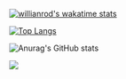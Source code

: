 [![willianrod's wakatime stats](https://github-readme-stats.vercel.app/api/wakatime?username=marcogarganigo)](https://github.com/anuraghazra/github-readme-stats)

[![Top Langs](https://github-readme-stats.vercel.app/api/top-langs/?username=marcogarganigo&langs_count=8)](https://github.com/anuraghazra/github-readme-stats)

![Anurag's GitHub stats](https://github-readme-stats.vercel.app/api?username=marcogarganigo&theme=midnight-purple&show_icons=true)

![](https://komarev.com/ghpvc/?username=marcogarganigo)
